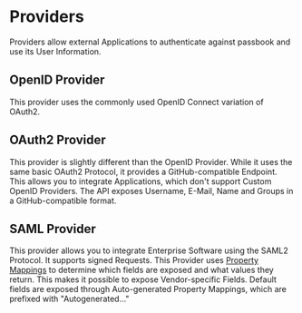 # Providers

Providers allow external Applications to authenticate against passbook and use its User Information.

## OpenID Provider

This provider uses the commonly used OpenID Connect variation of OAuth2.

## OAuth2 Provider

This provider is slightly different than the OpenID Provider. While it uses the same basic OAuth2 Protocol, it provides a GitHub-compatible Endpoint. This allows you to integrate Applications, which don't support Custom OpenID Providers.
The API exposes Username, E-Mail, Name and Groups in a GitHub-compatible format.

## SAML Provider

This provider allows you to integrate Enterprise Software using the SAML2 Protocol. It supports signed Requests. This Provider uses [Property Mappings](property-mappings/index.md#saml-property-mapping) to determine which fields are exposed and what values they return. This makes it possible to expose Vendor-specific Fields.
Default fields are exposed through Auto-generated Property Mappings, which are prefixed with "Autogenerated..."
